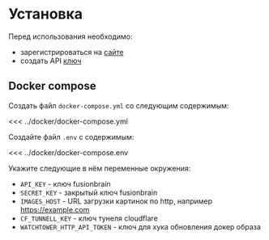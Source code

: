 # Установка

Перед использования необходимо:

-   зарегистрироваться на [сайте](https://fusionbrain.ai/)
-   создать API [ключ](https://fusionbrain.ai/keys/)

## Docker compose

Создать файл `docker-compose.yml` со следующим содержимым:

<<< ../docker/docker-compose.yml

Создайте файл `.env` с содержимым:

<<< ../docker/docker-compose.env

Укажите следующие в нём переменные окружения:

-   `API_KEY` - ключ fusionbrain
-   `SECRET_KEY` - закрытый ключ fusionbrain
-   `IMAGES_HOST` - URL загрузки картинок по http, например https://example.com
-   `CF_TUNNELL_KEY` - ключ тунеля cloudflare
-   `WATCHTOWER_HTTP_API_TOKEN` - ключ для хука обновления докер образа
